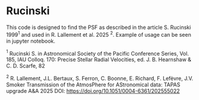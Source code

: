 # Rucinski
This code is designed to find the PSF as described in the article S. Rucinski 1999$`^{1}`$ and used in R. Lallement et al. 2025 $`^{2}`$.
Example of usage can be seen in jupyter notebook.

$`^{1}`$ Rucinski S. in Astronomical Society of the Pacific Conference Series, Vol. 185, IAU Colloq. 170: Precise Stellar Radial Velocities, ed. J. B. Hearnshaw & C. D. Scarfe, 82 

$`^{2}`$ R. Lallement, J.L. Bertaux, S. Ferron, C. Boonne, E. Richard, F. Lefèvre, J.V. Smoker Transmission of the AtmosPhere for AStronomical data: TAPAS upgrade A&A 2025 DOI: https://doi.org/10.1051/0004-6361/202555022
